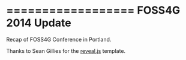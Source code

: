 ==================
FOSS4G 2014 Update
==================

Recap of FOSS4G Conference in Portland.

Thanks to Sean Gillies for the [reveal.js](https://github.com/hakimel/reveal.js) template.


